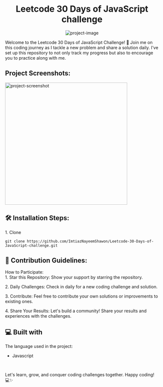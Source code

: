<h1 align="center" id="title">Leetcode 30 Days of JavaScript challenge</h1>

<p align="center"><img src="https://socialify.git.ci/ImtiazNayeemShawon/Leetcode-30-Days-of-JavaScript-challenge/image?description=1&amp;descriptionEditable=Welcome%20to%20the%20Leetcode%2030%20Days%20of%20JavaScript%20Challenge!%20%F0%9F%9A%80%20&amp;font=Inter&amp;forks=1&amp;issues=1&amp;language=1&amp;name=1&amp;owner=1&amp;pattern=Floating%20Cogs&amp;pulls=1&amp;stargazers=1&amp;theme=Light" alt="project-image"></p>

<p id="description">Welcome to the Leetcode 30 Days of JavaScript Challenge! 🚀 Join me on this coding journey as I tackle a new problem and share a solution daily. I've set up this repository to not only track my progress but also to encourage you to practice along with me.</p>

<h2>Project Screenshots:</h2>

<img src="https://i.ibb.co/fHTbFJq/image.png" alt="project-screenshot" width="full" height="400/">

<h2>🛠️ Installation Steps:</h2>

<p>1. Clone</p>

```
git clone https://github.com/ImtiazNayeemShawon/Leetcode-30-Days-of-JavaScript-challenge.git
```

<h2>🍰 Contribution Guidelines:</h2>

How to Participate:  
1\. Star this Repository: Show your support by starring the repository.  
  
2\. Daily Challenges: Check in daily for a new coding challenge and solution.  
  
3\. Contribute: Feel free to contribute your own solutions or improvements to existing ones.  
  
4\. Share Your Results: Let's build a community! Share your results and experiences with the challenges.

  
  
<h2>💻 Built with</h2>
The language used in the project:

*   Javascript
<br/>

<p>Let's learn, grow, and conquer coding challenges together. Happy coding! 💻✨

</p>
